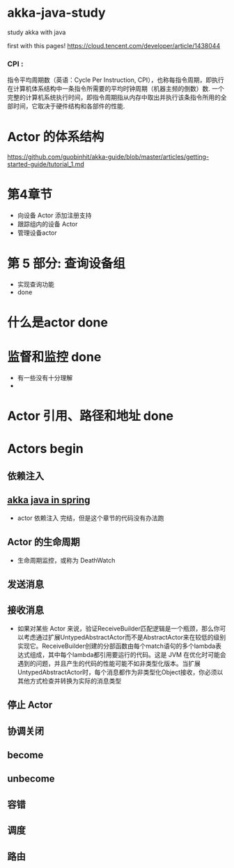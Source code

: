 

# akka-java-study
study akka with java

first with this pages!
https://cloud.tencent.com/developer/article/1438044


### CPI :

指令平均周期数（英语：Cycle Per Instruction, CPI），也称每指令周期，即执行在计算机体系结构中一条指令所需要的平均时钟周期（机器主频的倒数）数.
一个完整的计算机系统执行时间，即指令周期指从内存中取出并执行该条指令所用的全部时间，它取决于硬件结构和各部件的性能.


# Actor 的体系结构
  https://github.com/guobinhit/akka-guide/blob/master/articles/getting-started-guide/tutorial_1.md
 
 

# 第4章节
- 向设备 Actor 添加注册支持
- 跟踪组内的设备 Actor
- 管理设备actor

# 第 5 部分: 查询设备组
- 实现查询功能
- done

#
# 什么是actor done

# 监督和监控 done
- 有一些没有十分理解
-
# Actor 引用、路径和地址 done

# Actors begin
## 依赖注入
## [akka java in spring](https://github.com/typesafehub/activator-akka-java-spring)
- actor 依赖注入 完结，但是这个章节的代码没有办法跑

## Actor 的生命周期
- 生命周期监控，或称为 DeathWatch

## 发送消息

## 接收消息
- 如果对某些 Actor 来说，验证ReceiveBuilder匹配逻辑是一个瓶颈，那么你可以考虑通过扩展UntypedAbstractActor而不是AbstractActor来在较低的级别实现它。ReceiveBuilder创建的分部函数由每个match语句的多个lambda表达式组成，其中每个lambda都引用要运行的代码。这是 JVM 在优化时可能会遇到的问题，并且产生的代码的性能可能不如非类型化版本。当扩展UntypedAbstractActor时，每个消息都作为非类型化Object接收，你必须以其他方式检查并转换为实际的消息类型
## 停止 Actor

## 协调关闭
## become
## unbecome

## 容错
## 调度
## 路由
